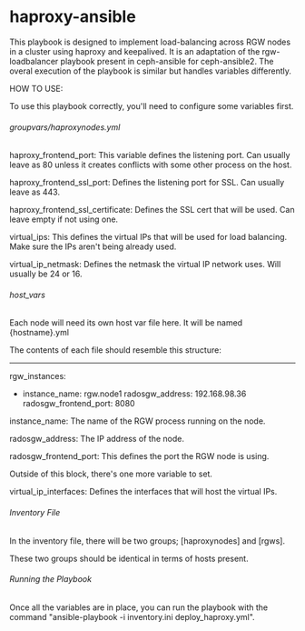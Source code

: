 # haproxy-ansible
This playbook is designed to implement load-balancing across RGW nodes in a cluster using haproxy and keepalived.
It is an adaptation of the rgw-loadbalancer playbook present in ceph-ansible for ceph-ansible2.
The overal execution of the playbook is similar but handles variables differently.

HOW TO USE:

To use this playbook correctly, you'll need to configure some variables first.

###### groupvars/haproxynodes.yml ######

haproxy_frontend_port: This variable defines the listening port. Can usually leave as 80 unless it creates conflicts with some other process on the host.

haproxy_frontend_ssl_port: Defines the listening port for SSL. Can usually leave as 443.

haproxy_frontend_ssl_certificate: Defines the SSL cert that will be used. Can leave empty if not using one.

virtual_ips: This defines the virtual IPs that will be used for load balancing. Make sure the IPs aren't being already used.

virtual_ip_netmask: Defines the netmask the virtual IP network uses. Will usually be 24 or 16.


###### host_vars ######

Each node will need its own host var file here. It will be named {hostname}.yml

The contents of each file should resemble this structure:

---
rgw_instances:
  - instance_name: rgw.node1
    radosgw_address: 192.168.98.36
    radosgw_frontend_port: 8080

instance_name: The name of the RGW process running on the node.

radosgw_address: The IP address of the node.

radosgw_frontend_port: This defines the port the RGW node is using.

Outside of this block, there's one more variable to set.

virtual_ip_interfaces: Defines the interfaces that will host the virtual IPs.

###### Inventory File ######

In the inventory file, there will be two groups; [haproxynodes] and [rgws].

These two groups should be identical in terms of hosts present.

###### Running the Playbook ######

Once all the variables are in place, you can run the playbook with the command "ansible-playbook -i inventory.ini deploy_haproxy.yml".

